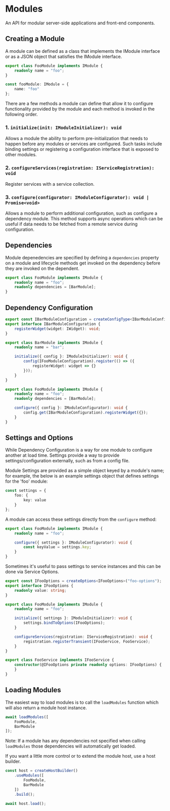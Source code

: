 # Modules

An API for modular server-side applications and front-end components.

## Creating a Module

A module can be defined as a class that implements the IModule interface or as a JSON object that satisfies the IModule interface.

```typescript
export class FooModule implements IModule {
    readonly name = "foo";
}
```

```typescript
const fooModule: IModule = {
    name: "foo"
};
```

There are a few methods a module can define that allow it to configure functionality provided by the module and each method is invoked in the following order.

### 1. `initialize(init: IModuleInitializer): void`

Allows a module the ability to perform pre-initialization that needs to happen before any modules or services are configured. Such tasks include binding settings or registering a configuration interface that is exposed to other modules.

### 2. `configureServices(registration: IServiceRegistration): void`

Register services with a service collection.

### 3. `configure(configurator: IModuleConfigurator): void | Promise<void>`

Allows a module to perform additional configuration, such as configure a dependency module. This method supports async operations which can be useful if data needs to be fetched from a remote service during configuration.

## Dependencies

Module depenedencies are specified by defining a `dependencies` property on a module and lifecycle methods get invoked on the dependency before they are invoked on the dependent.

```typescript
export class FooModule implements IModule {
    readonly name = "foo";
    readonly dependencies = [BarModule];
}
```

## Dependency Configuration

```typescript
export const IBarModuleConfiguration = createConfigType<IBarModuleConfiguration>();
export interface IBarModuleConfiguration {
    registerWidget(widget: IWidget): void;
}

export class BarModule implements IModule {
    readonly name = "bar";

    initialize({ config }: IModuleInitializer): void {
        config(IFooModuleConfiguration).register(() => ({
            registerWidget: widget => {}
        }));
    }
}

export class FooModule implements IModule {
    readonly name = "foo";
    readonly dependencies = [BarModule];

    configure({ config }: IModuleConfigurator): void {
        config.get(IBarModuleConfiguration).registerWidget({});
    }
}
```

## Settings and Options

While Dependency Configuration is a way for one module to configure another at load time. Settings provide a way to provide settings/configuration externally, such as from a config file.

Module Settings are provided as a simple object keyed by a module's name; for example, the below is an example settings object that defines settings for the 'foo' module:

```typescript
const settings = {
    foo: {
        key: value
    }
};
```

A module can access these settings directly from the `configure` method:

```typescript
export class FooModule implements IModule {
    readonly name = "foo";

    configure({ settings }: IModuleConfigurator): void {
        const keyValue = settings.key;
    }
}
```

Sometimes it's useful to pass settings to service instances and this can be done via Service Options.

```typescript
export const IFooOptions = createOptions<IFooOptions>("foo-options");
export interface IFooOptions {
    readonly value: string;
}

export class FooModule implements IModule {
    readonly name = "foo";

    initialize({ settings }: IModuleInitializer): void {
        settings.bindToOptions(IFooOptions);
    }

    configureServices(registration: IServiceRegistration): void {
        registration.registerTransient(IFooService, FooService);
    }
}

export class FooService implements IFooService {
    constructor(@IFooOptions private readonly options: IFooOptions) {
    }
}
```

## Loading Modules

The easiest way to load modules is to call the `loadModules` function which will also return a module host instance.

```typescript
await loadModules([
    FooModule,
    BarModule
]);
```

Note: If a module has any dependencies not specified when calling `loadModules` those dependencies will automatically get loaded.

If you want a little more control or to extend the module host, use a host builder.

```typescript
const host = createHostBuilder()
    .useModules([
        FooModule,
        BarModule
    ])
    .build();

await host.load();
```
